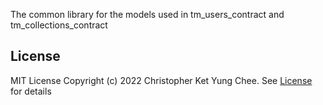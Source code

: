 The common library for the models used in tm_users_contract and tm_collections_contract

## License 
MIT License
Copyright (c) 2022 Christopher Ket Yung Chee. See [License](https://github.com/ketyung/tm_collections_models/blob/master/LICENSE.md) for details
